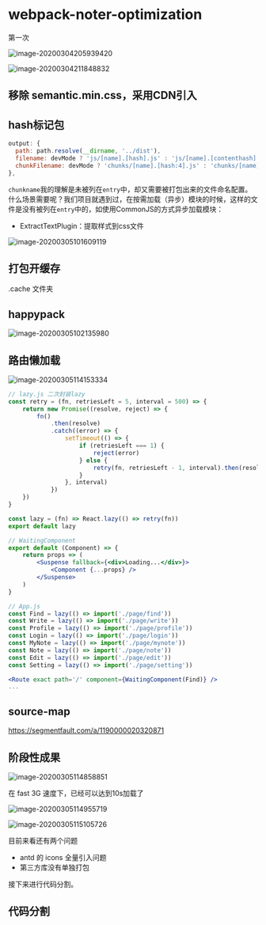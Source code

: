 # webpack-noter-optimization





第一次

![image-20200304205939420](http://qn-noter.yunxi.site/imagehost/m9qjl.png)



![image-20200304211848832](http://qn-noter.yunxi.site/imagehost/ub6m7.png-style1)



## 移除 semantic.min.css，采用CDN引入





## hash标记包

```javascript
output: {
  path: path.resolve(__dirname, '../dist'),
  filename: devMode ? 'js/[name].[hash].js' : 'js/[name].[contenthash].js',
  chunkFilename: devMode ? 'chunks/[name].[hash:4].js' : 'chunks/[name].[contenthash].js',
},
```

`chunkname`我的理解是未被列在`entry`中，却又需要被打包出来的文件命名配置。什么场景需要呢？我们项目就遇到过，在按需加载（异步）模块的时候，这样的文件是没有被列在`entry`中的，如使用CommonJS的方式异步加载模块：

- ExtractTextPlugin：提取样式到css文件

![image-20200305101609119](http://qn-noter.yunxi.site/imagehost/k8ogm.png-style1)



## 打包开缓存

.cache 文件夹



## happypack

![image-20200305102135980](http://qn-noter.yunxi.site/imagehost/8qtqg.png-style1)





## 路由懒加载

![image-20200305114153334](http://qn-noter.yunxi.site/imagehost/ckh1w.png-style1)

```jsx
// lazy.js 二次封装lazy
const retry = (fn, retriesLeft = 5, interval = 500) => {
	return new Promise((resolve, reject) => {
		fn()
			.then(resolve)
			.catch((error) => {
				setTimeout(() => {
					if (retriesLeft === 1) {
						reject(error)
					} else {
						retry(fn, retriesLeft - 1, interval).then(resolve, reject)
					}
				}, interval)
			})
	})
}

const lazy = (fn) => React.lazy(() => retry(fn))
export default lazy

// WaitingComponent
export default (Component) => {
	return props => (
		<Suspense fallback={<div>Loading...</div>}>
			<Component {...props} />
		</Suspense>
	)
}

// App.js
const Find = lazy(() => import('./page/find'))
const Write = lazy(() => import('./page/write'))
const Profile = lazy(() => import('./page/profile'))
const Login = lazy(() => import('./page/login'))
const MyNote = lazy(() => import('./page/mynote'))
const Note = lazy(() => import('./page/note'))
const Edit = lazy(() => import('./page/edit'))
const Setting = lazy(() => import('./page/setting'))

<Route exact path='/' component={WaitingComponent(Find)} />
...
```





## source-map

https://segmentfault.com/a/1190000020320871



## 阶段性成果

![image-20200305114858851](http://qn-noter.yunxi.site/imagehost/o774l.png-style1)

在 fast 3G 速度下，已经可以达到10s加载了

![image-20200305114955719](http://qn-noter.yunxi.site/imagehost/o5y3z.png-style1)

![image-20200305115105726](http://qn-noter.yunxi.site/imagehost/i5n8s.png-style1)



目前来看还有两个问题

- antd 的 icons 全量引入问题
- 第三方库没有单独打包



接下来进行代码分割。



## 代码分割

